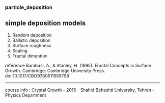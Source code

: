 ### particle_deposition
## simple deposition models
1. Random deposition
2. Ballistic deposition
3. Surface roughness
4. Scaling 
5. Fractal dimention


reference
Barabási, A., & Stanley, H. (1995). Fractal Concepts in Surface Growth. Cambridge: Cambridge University Press. doi:10.1017/CBO9780511599798

_____
course info : Crystal Growth - 2016 - Shahid Beheshti University, Tehran - Physics Department
